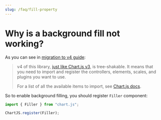 ```yaml
---
slug: /faq/fill-property
---
```


# Why is a background fill not working?

As you can see in [migration to v4 guide](/docs/migration-to-v4#tree-shaking):

> v4 of this library, [just like Chart.js v3](https://www.chartjs.org/docs/latest/getting-started/v3-migration.html#setup-and-installation), is tree-shakable. It means that you need to import and register the controllers, elements, scales, and plugins you want to use.
>
> For a list of all the available items to import, see [Chart.js docs](https://www.chartjs.org/docs/latest/getting-started/integration.html#bundlers-webpack-rollup-etc).

So to enable background filling, you should register `Filler` component:

```js
import { Filler } from "chart.js";

ChartJS.register(Filler);
```
